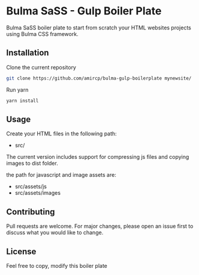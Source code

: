 # Bulma SaSS - Gulp Boiler Plate

Bulma SaSS boiler plate to start from scratch your HTML websites projects using Bulma CSS framework.

## Installation

Clone the current repository 
```bash
git clone https://github.com/amircp/bulma-gulp-boilerplate mynewsite/
```

Run yarn
```bash
yarn install
```

## Usage

Create your HTML files in the following path:

- src/

The current version includes support for compressing js files and copying images to dist folder.

the path for javascript and image assets are:

- src/assets/js
- src/assets/images

## Contributing
Pull requests are welcome. For major changes, please open an issue first to discuss what you would like to change.


## License
Feel free to copy, modify this boiler plate
